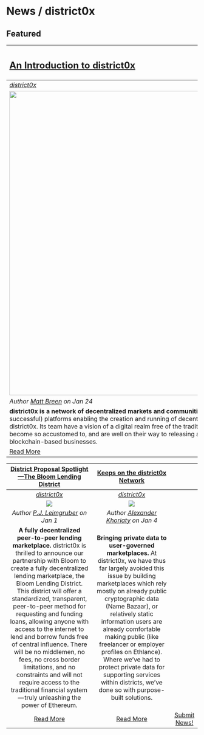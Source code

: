# News / district0x

## **Featured**
[<h2>An Introduction to district0x</h2>](https://cryptoslate.com/introduction-district0x-network-decentralized-communities) |
:----------- |
[_district0x_](district0x.md) |
[<img src="https://cryptoslate.com/wp-content/uploads/2017/08/small-cover-d0x.jpg" style="width: 50rem;">](https://cryptoslate.com/introduction-district0x-network-decentralized-communities/) |
_Author [Matt Breen](https://cryptoslate.com/author/matt-breen/) on Jan 24_ |
**district0x is a network of decentralized markets and communities.** When it comes to (hopefully more successful) platforms enabling the creation and running of decentralised organisations, few can match district0x. Its team have a vision of a digital realm free of the traditional governance structures that we’ve become so accustomed to, and are well on their way to releasing a polished framework to create and run blockchain-based businesses. |
[Read More](https://cryptoslate.com/introduction-district0x-network-decentralized-communities/) |

[**District Proposal Spotlight —The Bloom Lending District**](https://blog.district0x.io/district-proposal-spotlight-the-bloom-lending-district-2448a20a4470) | [**Keeps on the district0x Network**](https://blog.district0x.io/keeps-on-the-district0x-network-b36619011792) | |
:-----------:|:-----------:|:-----------:|
[_district0x_](district0x.md) | [_district0x_](district0x.md) | |
[<img src="../images/district0x_spotlight_bloom.jpeg">](https://blog.district0x.io/district-proposal-spotlight-the-bloom-lending-district-2448a20a4470) | [<img src="../images/district0x_keep.png">](https://blog.district0x.io/keeps-on-the-district0x-network-b36619011792) | |
_Author [P.J. Leimgruber](https://blog.district0x.io/@misterpeej) on Jan 1_ | _Author [Alexander Khoriaty](https://blog.district0x.io/@alexander.k) on Jan 4_ | |
**A fully decentralized peer-to-peer lending marketplace.** district0x is thrilled to announce our partnership with Bloom to create a fully decentralized lending marketplace, the Bloom Lending District. This district will offer a standardized, transparent, peer-to-peer method for requesting and funding loans, allowing anyone with access to the internet to lend and borrow funds free of central influence. There will be no middlemen, no fees, no cross border limitations, and no constraints and will not require access to the traditional financial system — truly unleashing the power of Ethereum. | **Bringing private data to user-governed marketplaces.** At district0x, we have thus far largely avoided this issue by building marketplaces which rely mostly on already public cryptographic data (Name Bazaar), or relatively static information users are already comfortable making public (like freelancer or employer profiles on Ethlance). Where we’ve had to protect private data for supporting services within districts, we’ve done so with purpose-built solutions. | |
[Read More](https://blog.district0x.io/district-proposal-spotlight-the-bloom-lending-district-2448a20a4470) | [Read More](https://blog.district0x.io/keeps-on-the-district0x-network-b36619011792) | [Submit News!](/guides/guide_for_submitting_news.md) |
